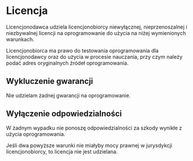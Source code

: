 # Licencja

Licencjonodawca udziela licencjonobiorcy niewyłącznej, nieprzenoszalnej i niezbywalnej licencji na oprogramowanie do użycia na niżej wymienionych warunkach.

Licencjonobiorca ma prawo do testowania oprogramowania dla licencjonodawcy oraz do użycia w procesie nauczania, przy czym należy podać adres oryginalnych źródeł oprogramowania.

## Wykluczenie gwarancji

Nie udzielam żadnej gwarancji na oprogramowanie.

## Wyłączenie odpowiedzialności

W żadnym wypadku nie ponoszę odpowiedzialności za szkody wynikłe z użycia oprogramowania.

Jeśli dwa powyższe warunki nie miałyby mocy prawnej w jurysdykcji licencjonobiorcy, to licencja nie jest udzielana.
